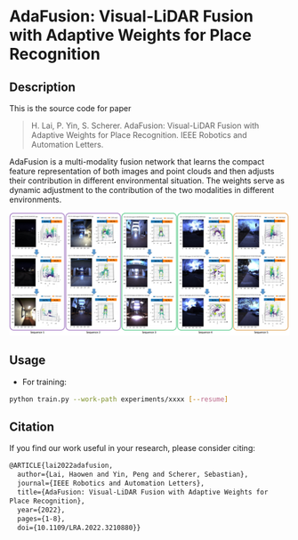 # AdaFusion: Visual-LiDAR Fusion with Adaptive Weights for Place Recognition
## Description
This is the source code for paper

> H. Lai, P. Yin, S. Scherer. AdaFusion: Visual-LiDAR Fusion with Adaptive Weights for Place Recognition. IEEE Robotics and Automation Letters.

AdaFusion is a multi-modality fusion network that learns the compact feature representation of both images and point clouds and then adjusts their contribution in different environmental situation. The weights serve as dynamic adjustment to the contribution of the two modalities in different environments.

![image](./doc/demo.png)

## Usage
- For training:
```bash
python train.py --work-path experiments/xxxx [--resume]
```

## Citation
If you find our work useful in your research, please consider citing:

    @ARTICLE{lai2022adafusion,
      author={Lai, Haowen and Yin, Peng and Scherer, Sebastian},
      journal={IEEE Robotics and Automation Letters}, 
      title={AdaFusion: Visual-LiDAR Fusion with Adaptive Weights for Place Recognition}, 
      year={2022},
      pages={1-8},
      doi={10.1109/LRA.2022.3210880}}
